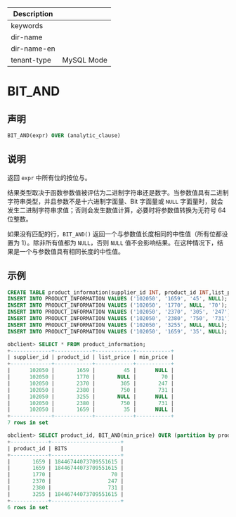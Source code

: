 | Description   |                 |
|---------------|-----------------|
| keywords      |                 |
| dir-name      |                 |
| dir-name-en   |                 |
| tenant-type   | MySQL Mode      |

# BIT_AND

## 声明

```sql
BIT_AND(expr) OVER (analytic_clause)
```

## 说明

返回 `expr` 中所有位的按位与。

结果类型取决于函数参数值被评估为二进制字符串还是数字。当参数值具有二进制字符串类型，并且参数不是十六进制字面量、Bit 字面量或 `NULL` 字面量时，就会发生二进制字符串求值；否则会发生数值计算，必要时将参数值转换为无符号 64 位整数。

如果没有匹配的行，`BIT_AND()` 返回一个与参数值长度相同的中性值（所有位都设置为 1）。除非所有值都为 `NULL`，否则 `NULL` 值不会影响结果。在这种情况下，结果是一个与参数值具有相同长度的中性值。

## 示例

```sql
CREATE TABLE product_information(supplier_id INT, product_id INT,list_price numeric, min_price numeric);
INSERT INTO PRODUCT_INFORMATION VALUES ('102050', '1659', '45', NULL);
INSERT INTO PRODUCT_INFORMATION VALUES ('102050', '1770', NULL, '70');
INSERT INTO PRODUCT_INFORMATION VALUES ('102050', '2370', '305', '247');
INSERT INTO PRODUCT_INFORMATION VALUES ('102050', '2380', '750', '731');
INSERT INTO PRODUCT_INFORMATION VALUES ('102050', '3255', NULL, NULL);
INSERT INTO PRODUCT_INFORMATION VALUES ('102050', '1659', '35', NULL);

obclient> SELECT * FROM product_information;
+-------------+------------+------------+-----------+
| supplier_id | product_id | list_price | min_price |
+-------------+------------+------------+-----------+
|      102050 |       1659 |         45 |      NULL |
|      102050 |       1770 |       NULL |        70 |
|      102050 |       2370 |        305 |       247 |
|      102050 |       2380 |        750 |       731 |
|      102050 |       3255 |       NULL |      NULL |
|      102050 |       2380 |        750 |       731 |
|      102050 |       1659 |         35 |      NULL |
+-------------+------------+------------+-----------+
7 rows in set

obclient> SELECT product_id, BIT_AND(min_price) OVER (partition by product_id) BITS FROM product_information;
+------------+----------------------+
| product_id | BITS                 |
+------------+----------------------+
|       1659 | 18446744073709551615 |
|       1659 | 18446744073709551615 |
|       1770 |                   70 |
|       2370 |                  247 |
|       2380 |                  731 |
|       3255 | 18446744073709551615 |
+------------+----------------------+
6 rows in set
```
